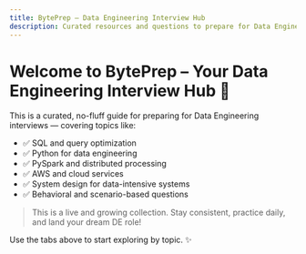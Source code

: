 ```yaml
---
title: BytePrep – Data Engineering Interview Hub
description: Curated resources and questions to prepare for Data Engineering interviews, including SQL, Python, PySpark, AWS, system design, and more.
---
```


# Welcome to BytePrep – Your Data Engineering Interview Hub 🚀

This is a curated, no-fluff guide for preparing for Data Engineering interviews — covering topics like:

- ✅ SQL and query optimization
- ✅ Python for data engineering
- ✅ PySpark and distributed processing
- ✅ AWS and cloud services
- ✅ System design for data-intensive systems
- ✅ Behavioral and scenario-based questions

> This is a live and growing collection. Stay consistent, practice daily, and land your dream DE role!

Use the tabs above to start exploring by topic. ✨